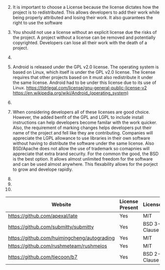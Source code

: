 
2) It is important to choose a License because the license dictates how the project is to redistributed. This allows developers to add their work while being properly attributed and losing their work. It also guarantees the right to use the software

3) You should not use a license without an explicit license due the risks of the project. A project without a license can be removed and potentially copyrighted. Developers can lose all their work with the death of a project.

4)

5) Android is released under the GPL v2.0 license. The operating system is based on Linux, which itself is under the GPL v2.0 license. The license requires that other projects based on it must also redistribute it under the same license. Android had to be under this license due to its use of Linux. https://tldrlegal.com/license/gnu-general-public-license-v2 https://en.wikipedia.org/wiki/Android_(operating_system)

6) 

7) When considering developers all of these licenses are good choice. However, the added benfit of the GPL and LGPL to include install instructions can help developers become familar with the work quicker. Also, the requirement of marking changes helps developers put their name of the project and fell like they are contributing. Companies will appreciate the LGPL allowance to use libraries in their own software without having to distribute the software under the same license. Also BSD/Apache does not allow the use of trademark so comapnies will appreciate that extra brand security. For the common the good, the BSD is the best option. It allows almost unlimited freedom for the software and can be used almost anywhere. This flexability allows for the porject to grow and develope rapidly.

8)

9)

10)
|  Website | License Present  | License  |
|---|---|---|
|  https://github.com/apexal/late | Yes  | MIT  |
|  https://github.com/submitty/submitty | Yes  | BSD 3-Clause  |
|  https://github.com/huimingcheng/autograding | Yes  | MIT  |
|  https://github.com/rushmeteam/rushmeios | Yes  | MIT  |
|  https://github.com/tiecoon/b7 | Yes  | BSD 2-Clause  |
